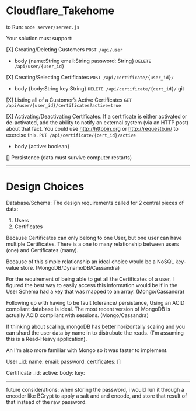 # Cloudflare_Takehome
to Run:
`node server/server.js` 

Your solution must support:

[X] Creating/Deleting Customers
`POST /api/user`
- body {name:String email:String password: String}
`DELETE /api/user/{user_id}`

[X] Creating/Selecting Certificates
`POST /api/certificate/{user_id}/`
- body {body:String key:String}
`DELETE /api/certificate/{cert_id}/`
git 

[X] Listing all of a Customer’s Active Certificates
`GET /api/user/{user_id}/certificates?active=true`

[X] Activating/Deactivating Certificates. If a certificate is either activated or de-activated, add the ability to notify an external system (via an HTTP post) about that fact. You could use http://httpbin.org or http://requestb.in/ to exercise this.
`PUT /api/certificate/{cert_id}/active` 
- body {active: boolean} 

[] Persistence (data must survive computer restarts)

***************************
# Design Choices
Database/Schema: The design requirements called for 2 central pieces of data:
1) Users
2) Certificates

Because Certificates can only belong to one User, but one user can have multiple Certificates. There is a one to many relationship between users (one) and Certificates (many).

Because of this simple relationship an ideal choice would be a NoSQL key-value store. (MongoDB/DynamoDB/Cassandra)

For the requirement of being able to get all the Certificates of a user, I figured the best way to easily access this information would be if in the User Schema had a key that was mapped to an array. (Mongo/Cassandra)

Following up with having to be fault tolerance/ persistance, Using an ACID compliant database is ideal. The most recent version of MongoDB is actually ACID compliant with sessions. (Mongo/Cassandra)

If thinking about scaling, mongoDB has better horizontally scaling and you can shard the user data by name in to distrubute the reads. (I'm assuming this is a Read-Heavy application). 

An I'm also more familiar with Mongo so it was faster to implement.

User
_id:
name:
email:
password:
certificates: []

Certificate
_id:
active:
body:
key:

***********************************************************
future considerations:
when storing the password, i would run it through a encoder like BCrypt to apply a salt and and encode, and store that result of that instead of the raw password.